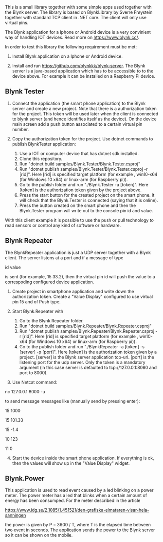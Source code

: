 This is a small library together with some simple apps used together with the Blynk server. The library is based on BlynkLibrary by
Sverre Frøystein together with standard TCP client in .NET core. The client will only use virtual pins.

The Blynk application for a Iphone or Android device is a very convinient way of handling IOT devices. Read more on https://www.blynk.cc/.

In order to test this library the following requirement must be met:

1. Install Blynk application on a Iphone or Android device.

2. Install and run https://github.com/blynkkk/blynk-server. The Blynk server is a java-based application which has to be accessible to 
   to the device above. For example it can be installed on a Raspberry Pi device.


## Blynk Tester

1. Connect the application (the smart phone application) to the Blynk server and create a new project. Note that there is a authorization token for 
   the project. This token will be used later when the client is connected to blynk server (and hence identifies itself as the device).
   On the device main screen add a push button associated to a certain virtual pin number.

2. Copy the authorization token for the project. Use dotnet commands to publish BlynkTester application:
   1. Use a IOT or computer device that has dotnet sdk installed. 
   2. Clone this repository.
   3. Run "dotnet build samples/Blynk.Tester/Blynk.Tester.csproj"
   4. Run "dotnet publish samples/Blynk.Tester/Blynk.Tester.csproj -r [rid]". Here [rid] is specified target platform (for example , win10-x64 (for Windows 10 x64) or linux-arm (for Raspberry pi)).
   5. Go to the publish folder and run "./Blynk.Tester -a [token]". Here [token] is the authorization token given by the project above.
   6. Press the start button for the created project on the smart phone. It will check that the Blynk.Tester is connected (saying that it is online).
   7. Press the button created on the smart phone and then the Blynk.Tester program will write out to the console pin id and value.   

With this client example it is possible to use the push or pull technology to read sensors or control any kind of software or hardware.


## Blynk Repeater

The BlynkRepeater application is just a UDP server together with a Blynk client. The server listens at a port and if a message of type

id value

is sent (for example, 15 33.2), then the virtual pin id will push the value to a correspoding configured device application. 

1. Create project in smartphone application and write down the authorization token. Create a "Value Display" configured to use virtual pin 15 and of Push type. 

2. Start Blynk.Repeater with 
   1. Go to the Blynk.Repeater folder.
   2. Run "dotnet build samples/Blynk.Repeater/Blynk.Repeater.csproj"
   3. Run "dotnet publish samples/Blynk.Repeater/Blynk.Repeater.csproj -r [rid]". Here [rid] is specified target platform (for example , win10-x64 (for Windows 10 x64) or linux-arm (for Raspberry pi)).
   4. Go to the publish folder and run "./BlynkRepeater -a [token] -s [server] -p [port]". Here [token] is the authorization token given by a project. [server] is the Blynk server application tcp-url. [port] is the listening port for the udp server. Only the token is a mandatory argument (in this case server is defaulted to tcp://127.0.0.1:8080 and port to 8000).  
      


3. Use Netcat command: 

nc 127.0.0.1 8000 -u

to send message messages like (manually send by pressing enter):

15 1000

15 101.33

15 -1.4

10 123

11 0

4. Start the device inside the smart phone application. If everything is ok, then the values will show up in the "Value Display" widget.

## Blynk.Power

This application is used to read event caused by a led blinking on a power meter. The power meter has a led that blinks when a certain amount of energy has been consumped. For the meter described in the article

https://www.idg.se/2.1085/1.451521/den-grafiska-elmataren-visar-hela-sanningen

the power is given by P = 3600 / T, where T is the elapsed time between two event in seconds. The application sends the power to the Blynk server so it can be shown on the mobile.

